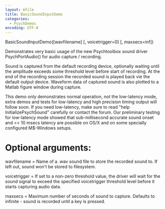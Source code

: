 ```yaml
---
layout: mfile
title: BasicSoundInputDemo
categories:
  - PsychDemos
encoding: UTF-8
---
```


BasicSoundInputDemo([wavfilename] [, voicetrigger=0] [, maxsecs=inf])

Demonstrates very basic usage of the new Psychtoolbox sound driver
PsychPortAudio() for audio capture / recording.

Sound is captured from the default recording device, optionally waiting
until the amplitude exceeds some threshold level before start of
recording. At the end of the recording session the recorded sound is
played back vie the default output device. Waveform data of captured
sound is also plotted to a Matlab figure window during capture.

This demo only demonstrates normal operation, not the low-latency mode,
extra demos and tests for low-latency and high precision timing output will
follow soon. If you need low-latency, make sure to read "help
InitializePsychSound" carefully or contact the forum.
Our preliminary testing for low-latency mode showed that sub-millisecond
accurate sound onset and \<\< 10 msecs latency are possible on OS/X and on
some specially configured M$-Windows setups.


# Optional arguments:

wavfilename = Name of a .wav sound file to store the recorded sound to.
              If left out, sound won't be stored to filesystem.

voicetrigger = If set to a non-zero threshold value, the driver will wait
               for the sound signal to exceed the specified voicetrigger threshold
               level before it starts capturing audio data.

maxsecs      = Maximum number of seconds of sound to capture. Defaults to
               infinite - sound is recorded until a key is pressed.